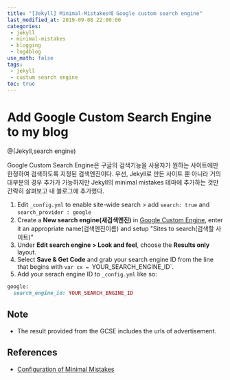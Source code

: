 ```yaml
---
title: "[Jekyll] Minimal-Mistakes에 Google custom search engine"
last_modified_at: 2019-09-08 22:00:00
categories: 
 - jekyll
 - minimal-mistakes
 - blogging
 - log4blog
use_math: false
tags: 
 - jekyll
 - custum search engine
toc: true
---
```


# Add Google Custom Search Engine to my blog

@(Jekyll,search engine)

Google Custom Search Engine은 구글의 검색기능을 사용자가 원하는 사이트에만 한정하여 검색하도록 지정된 검색엔진이다.
우선, Jekyll로 만든 사이트 뿐 아니라 거의 대부분의 경우 추가가 가능하지만 Jekyll의 minimal mistakes 테마에 추가하는 것만 간략히 살펴보고 내 블로그에 추가했다.

1. Edit `_config.yml` to enable site-wide search >
  add `search: true` and `search_provider : google`
2. Create a **New search engine(새검색엔진)** in [Google Custom Engine](https://cse.google.com/cse/all), enter it an appropriate name(검색엔진이름) and setup "Sites to search(검색할 사이트)"
3. Under **Edit search engine > Look and feel**, choose the **Results only** layout.
4. Select **Save & Get Code** and grab your search engine ID from the line that begins with `var cx = `YOUR_SEARCH_ENGINE_ID`.
5. Add your serach engine ID to `_config.yml` like so:
```ruby
google:
  search_engine_id: YOUR_SEARCH_ENGINE_ID
```

## Note
* The result provided from the GCSE includes the urls of advertisement.

## References

* [Configuration of Minimal Mistakes](https://mmistakes.github.io/minimal-mistakes/docs/configuration/#google-custom-search-engine)
